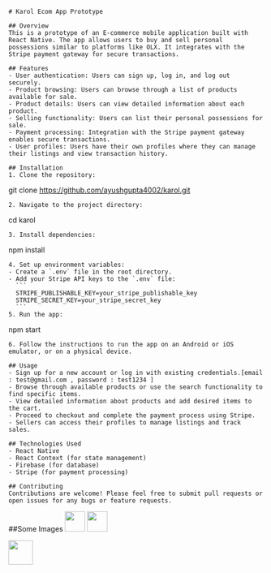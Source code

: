 
```
# Karol Ecom App Prototype

## Overview
This is a prototype of an E-commerce mobile application built with React Native. The app allows users to buy and sell personal possessions similar to platforms like OLX. It integrates with the Stripe payment gateway for secure transactions.

## Features
- User authentication: Users can sign up, log in, and log out securely.
- Product browsing: Users can browse through a list of products available for sale.
- Product details: Users can view detailed information about each product.
- Selling functionality: Users can list their personal possessions for sale.
- Payment processing: Integration with the Stripe payment gateway enables secure transactions.
- User profiles: Users have their own profiles where they can manage their listings and view transaction history.

## Installation
1. Clone the repository:
   ```
   git clone https://github.com/ayushgupta4002/karol.git
   ```
2. Navigate to the project directory:
   ```
   cd karol
   ```
3. Install dependencies:
   ```
   npm install
   ```
4. Set up environment variables:
   - Create a `.env` file in the root directory.
   - Add your Stripe API keys to the `.env` file:
     ```
     STRIPE_PUBLISHABLE_KEY=your_stripe_publishable_key
     STRIPE_SECRET_KEY=your_stripe_secret_key
     ```
5. Run the app:
   ```
   npm start
   ```
6. Follow the instructions to run the app on an Android or iOS emulator, or on a physical device.

## Usage
- Sign up for a new account or log in with existing credentials.[email : test@gmail.com , password : test1234 ]
- Browse through available products or use the search functionality to find specific items.
- View detailed information about products and add desired items to the cart.
- Proceed to checkout and complete the payment process using Stripe.
- Sellers can access their profiles to manage listings and track sales.

## Technologies Used
- React Native
- React Context (for state management)
- Firebase (for database)
- Stripe (for payment processing)

## Contributing
Contributions are welcome! Please feel free to submit pull requests or open issues for any bugs or feature requests.

```
##Some Images
<img src="https://github.com/ayushgupta4002/karol/assets/66496371/dfbcda0c-0888-45b1-bb5d-900d075a9411" width="40">
<img src="https://github.com/ayushgupta4002/karol/assets/66496371/a0cad8c7-1168-46d7-a3b5-b6b8bb1c4cd7" width="40">

<img src="https://github.com/ayushgupta4002/karol/assets/66496371/c238bddf-a7c1-4633-bb44-5bbb7db1cc48" width="48" >


